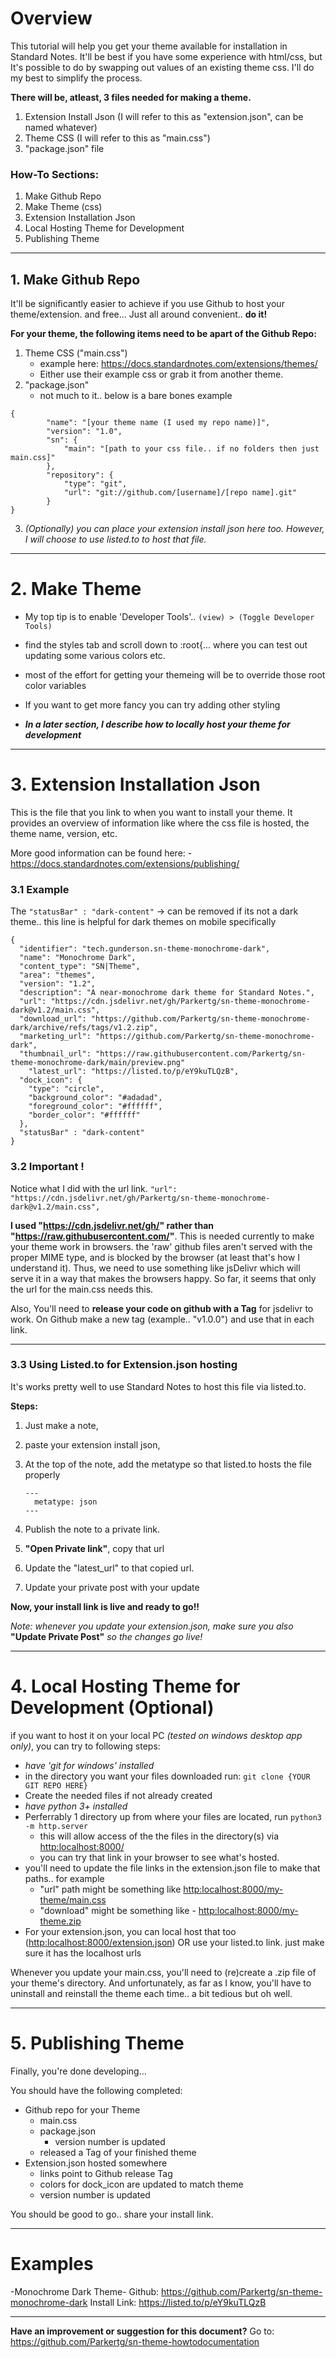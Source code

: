 # Overview
This tutorial will help you get your theme available for installation in Standard Notes. It'll be best if you have some experience with html/css, but It's possible to do by swapping out values of an existing theme css. I'll do my best to simplify the process.

**There will be, atleast, 3 files needed for making a theme.**
1. Extension Install Json  (I will refer to this as "extension.json", can be named whatever)
2. Theme CSS  (I will refer to this as "main.css")
3. "package.json" file
	 
### How-To Sections:
1.   Make Github Repo
2.   Make Theme (css)
3.   Extension Installation Json
4.   Local Hosting Theme for Development
5.   Publishing Theme

___
## 1. Make Github Repo
It'll be significantly easier to achieve if you use Github to host your theme/extension. and free... Just all around convenient.. **do it!**
 

**For your theme, the following items need to be apart of the Github Repo:**
1. Theme CSS  ("main.css")
	- example here: https://docs.standardnotes.com/extensions/themes/
	- Either use their example css or grab it from another theme.
2. "package.json"
	 - not much to it.. below is a bare bones example
	 
```
{
		"name": "[your theme name (I used my repo name)]",
		"version": "1.0",
		"sn": {
			"main": "[path to your css file.. if no folders then just main.css]"
		},
		"repository": {
			"type": "git",
			"url": "git://github.com/[username]/[repo name].git"
		}
}
```

3. *(Optionally) you can place your extension install json here too. However, I will choose to  use listed.to to host that file.*

___
# 2. Make Theme
- My top tip is to enable 'Developer Tools'.. `(view) > (Toggle Developer Tools)`

- find the styles tab and scroll down to :root{... where you can test out updating some various colors etc.

- most of the effort for getting your themeing will be to override those root color variables
- If you want to get more fancy you can try adding other styling

- ***In a later section, I describe how to locally host your theme for development***


---

# 3. Extension Installation Json
This is the file that you link to when you want to install your theme. It provides an overview of information like where the css file is hosted, the theme name, version, etc.

More good information can be found here: 
-https://docs.standardnotes.com/extensions/publishing/

### 3.1 Example

The `"statusBar" : "dark-content"`    -> can be removed if its not a dark theme.. this line is helpful for dark themes on mobile specifically

```
{
  "identifier": "tech.gunderson.sn-theme-monochrome-dark",
  "name": "Monochrome Dark",
  "content_type": "SN|Theme",
  "area": "themes",
  "version": "1.2",
  "description": "A near-monochrome dark theme for Standard Notes.",
  "url": "https://cdn.jsdelivr.net/gh/Parkertg/sn-theme-monochrome-dark@v1.2/main.css",
  "download_url": "https://github.com/Parkertg/sn-theme-monochrome-dark/archive/refs/tags/v1.2.zip",
  "marketing_url": "https://github.com/Parkertg/sn-theme-monochrome-dark",
  "thumbnail_url": "https://raw.githubusercontent.com/Parkertg/sn-theme-monochrome-dark/main/preview.png"
	"latest_url": "https://listed.to/p/eY9kuTLQzB",
  "dock_icon": {
    "type": "circle",
    "background_color": "#adadad",
    "foreground_color": "#ffffff",
    "border_color": "#ffffff"
  },
  "statusBar" : "dark-content"
}
```

### 3.2 Important !
Notice what I did with the url link.
`"url": "https://cdn.jsdelivr.net/gh/Parkertg/sn-theme-monochrome-dark@v1.2/main.css",`

**I used "https://cdn.jsdelivr.net/gh/" rather than "https://raw.githubusercontent.com/"**.  This is needed currently to make your theme work in browsers. the 'raw' github files aren't served with the proper MIME type, and is blocked by the browser (at least that's how I understand it).  Thus, we need to use something like jsDelivr which will serve it in a way that makes the browsers happy.  So far, it seems that only the url for the main.css needs this.

Also, You'll  need to **release your code on github with a Tag** for jsdelivr to work.  On Github make a new tag (example.. "v1.0.0") and use that in each link.

---

### 3.3 Using Listed.to for Extension.json hosting
It's works pretty well to use Standard Notes to host this file via listed.to. 

**Steps:**
1. Just make a note, 
2. paste your extension install json, 
3. At the top of the note, add  the metatype so that listed.to hosts the file properly

	```
	---
	  metatype: json
	---
	```

4. Publish the note to a private link.
5. **"Open Private link"**, copy that url
6. Update the "latest_url" to that copied url.  
7. Update your private post with your update

**Now, your install link is live and ready to go!!**

*Note: whenever you update your extension.json, make sure you also* **"Update Private Post"** *so the changes go live!*

---
# 4. Local Hosting Theme for Development (Optional)

if you want to host it on your local PC *(tested on windows desktop app only)*, you can try to following steps:
- *have 'git for windows' installed*
- in the directory you want your files downloaded run: `git clone {YOUR GIT REPO HERE}`
- Create the needed files if not already created
- *have python 3+  installed*
- Perferrably 1 directory up from where your files are located, run `python3 -m http.server`
	- this will allow access of the the files in the directory(s) via [http:localhost:8000/]()
	- you can try that link in your browser to see what's hosted.
- you'll need to update the file links in the extension.json file to make that paths.. for example 
	- "url" path might be something like [http:localhost:8000/my-theme/main.css]()
	- "download" might be something like - [http:localhost:8000/my-theme.zip]()
- For your extension.json, you can local host that too ([http:localhost:8000/extension.json]()) OR use your listed.to link. just make sure it has the localhost urls

Whenever you update your main.css, you'll need to (re)create a .zip file of your theme's directory. And unfortunately, as far as I know, you'll have to uninstall and reinstall the theme each time.. a bit tedious but oh well.

---
# 5. Publishing Theme
Finally, you're done developing...

You should have the following completed:
- Github repo for your Theme
	- main.css
	- package.json
		- version number is updated
	- released a Tag of your finished theme
- Extension.json hosted somewhere
	- links point to Github release Tag
	- colors for dock_icon are updated to match theme
	- version number is updated

You should be good to go.. share your install link.



---
# Examples
-Monochrome Dark Theme-
Github: https://github.com/Parkertg/sn-theme-monochrome-dark
Install Link: https://listed.to/p/eY9kuTLQzB


---

**Have an improvement or suggestion for this document?**
Go to: https://github.com/Parkertg/sn-theme-howtodocumentation
